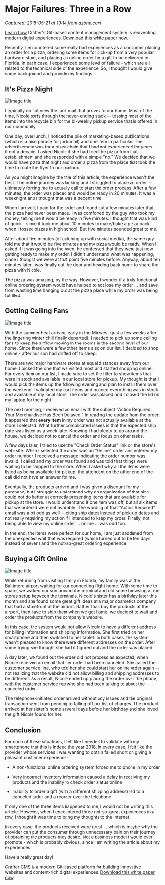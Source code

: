 # Major Failures: Three in a Row

_Captured: 2018-05-21 at 19:14 from [dzone.com](https://dzone.com/articles/major-failures-three-in-a-row?edition=376337&utm_source=Daily%20Digest&utm_medium=email&utm_campaign=Daily%20Digest%202018-05-21)_

[Learn how](https://dzone.com/go?i=290424&u=https%3A%2F%2Fcraftersoftware.com%2Fresources%2Fwhite-papers%2Ffive-reasons-you-need-a-git-based-cms%3Futm_source%3Ddz) Crafter's Git-based content management system is reinventing modern digital experiences. [Download this white paper now.](https://dzone.com/go?i=290424&u=https%3A%2F%2Fcraftersoftware.com%2Fresources%2Fwhite-papers%2Ffive-reasons-you-need-a-git-based-cms%3Futm_source%3Ddz)

Recently, I encountered some really bad experiences as a consumer placing an order for a pizza, ordering some items for pick-up from a very popular hardware store, and placing an online order for a gift to be delivered in Florida. In each case, I experienced some level of failure - which are all related to the technical side of the experience. So, I thought I would give some background and provide my findings.

## It's Pizza Night

![Image title](https://i.imgur.com/2tuqtR2.jpg)

I typically do not view the junk mail that arrives to our home. Most of the time, Nicole sorts through the never-ending stack -- tossing most of the items into the recycle bin for the bi-weekly pickup service that is offered in our community.

One day, over lunch, I noticed the pile of marketing-based publications (which is a nice phrase for junk mail) and one item in particular. The advertisement was for a pizza chain that I had not experienced for years ... if not a decade. I asked Nicole if she had tried the pizza from that establishment and she responded with a simple "no." We decided that we would have pizza that night and order a pizza from the place that took the time to route the flyer to our mailbox.

As you might imagine by the title of this article, the experience wasn't the best. The online journey was lacking and I struggled to place an order -- ultimately forcing me to actually call to start the order process. After a few minutes, the order was placed and would be ready in 20 minutes. It was a weeknight and I thought that was a decent time.

When I arrived, I paid for the order and found out a few minutes later that the pizza had never been made. I was comforted by the guy who took my money, telling me it would be ready in five minutes. I thought that was kind of quick - since it took me about 10 minutes to make/bake a pizza back when I tossed pizzas in high school. But five minutes sounded great to me.

After about five minutes (of catching up with social media), the same guy told me that it would be five minutes and my pizza would be ready. When I asked if it was going into the oven, he confessed that they were just now getting ready to make my order. I didn't understand what was happening, since I thought we were at that point five minutes before. Anyway, about ten minutes later I was finally out the door and heading back home to share the pizza with Nicole.

The pizza was amazing, by the way. However, I wonder if a truly functional online ordering system would have helped to not lose my order ... and save from wasting time hanging out at the pizza place while my order was being fulfilled.

## Getting Ceiling Fans

![Image title](https://i.imgur.com/o0hldrx.jpg)

With the summer heat arriving early in the Midwest (just a few weeks after the lingering winter chill finally departed), I needed to pick up some ceiling fans to keep the airflow moving in the rooms in the second level of our home. Since there were a few other items also on our list, I decided to shop online - after our son had drifted off to sleep.

There are two major hardware stores at equal distances away from our home. I picked the one that we visited most and started shopping online. For every item on our list, I made sure to set the filter to show items that were in stock and available in our local store for pickup. My thought is that I would pick the items up the following evening and plan to install them over the weekend. I validated my cart items and noticed everything was in stock and available at my local store. The order was placed and I closed the lid on my laptop for the night.

The next morning, I received an email with the subject "Action Required: Your Merchandise Has Been Delayed." In reading the update from the order, it appeared that **every item** in my order was not actually available at the store I selected. What further complicated issues is that the expected ship date was listed as a week later. Knowing I had plenty to do around the house, we decided not to cancel the order and focus on other tasks.

A few days later, I tried to use the "Check Order Status" link on the store's web-site. When I selected the order was an "Online" order and entered my order number, I received a message indicating the order number was invalid. I called and my order was found and was told that things were waiting to be shipped to the store. When I asked why all the items were listed as being available for pickup, the attendant on the other end of the call did not have an answer for me.

Eventually, the products arrived and I was given a discount for my purchase, but I struggle to understand why an organization of that size could not do better at correctly presenting items that are available for pickup at the store. I would understand if one item was off, but all six items that we ordered were not available. The wording of that "Action Required" email was a bit odd as well -- citing ship dates instead of pick-up dates and not really requiring my action if I intended to keep my order. Finally, not being able to view my online order ... online ... was odd too.

In the end, the items were perfect for our home, I am just saddened from the unexpected wait that was required (which turned out to be ten days instead of seven) and the not-so-great ordering experience.

## Buying a Gift Online

![Image title](https://i.imgur.com/WKFnUOG.jpg)

While returning from visiting family in Florida, my family was at the Baltimore airport waiting for our connecting flight home. With some time to spare, we walked our son around the terminal and did some browsing at the stores setup between the terminals. Nicole's sister has a birthday later this month and she found some great gift ideas at a major cosmetics company that had a storefront at the airport. Rather than buy the products at the airport, then have to ship them when we got home, we decided to wait and order the products from the company's website.

In this case, the system would not allow Nicole to have a different address for billing information and shipping information. She first tried on her smartphone and then switched to her tablet. In both cases, the system wasn't pleased to know there were different addresses on the order. After some trying she thought she had it figured out and the order was placed.

A day later, we found out the order did not process as expected, when Nicole received an email that her order had been canceled. She called the customer service line, who told her she could start her online order again -- not realizing that the website did not allow billing and shipping addresses to be different. As a result, Nicole ended up placing the order over the phone, with the customer service rep who she had been talking to about the canceled order.

The telephone-initiated order arrived without any issues and the original transaction went from pending to falling off our list of charges. The product arrived at her sister's home several days before her birthday and she loved the gift Nicole found for her.

## Conclusion

For each of these situations, I felt like I needed to validate with my smartphone that this is indeed the year 2018. In every case, I felt like the provider whose services I was wanting to obtain failed short on giving a pleasant customer experience:

  * A non-functional online ordering system forced me to phone in my order

  * Very incorrect inventory information caused a delay in receiving my products and the inability to check order status online

  * Inability to order a gift (with a different shipping address) led to a canceled order and a reorder over the telephone

If only one of the three items happened to me, I would not be writing this article. However, when I encountered three not-so-great experiences in a row, I thought it was time to bring my thoughts to the internet.

In every case, the products received were great ... which is maybe why the provider can put the consumer through unnecessary pain on their journey of obtaining the products they desire. Not a business model I would ever promote - which is probably obvious, since I am writing the article about my experiences.

Have a really great day!

Crafter CMS is a modern Git-based platform for building innovative websites and content-rich digital experiences. [Download this white paper now](https://dzone.com/go?i=282430&u=https%3A%2F%2Fcraftersoftware.com%2Fresources%2Fwhite-papers%2Ffive-reasons-you-need-a-git-based-cms%3Fdzone).
